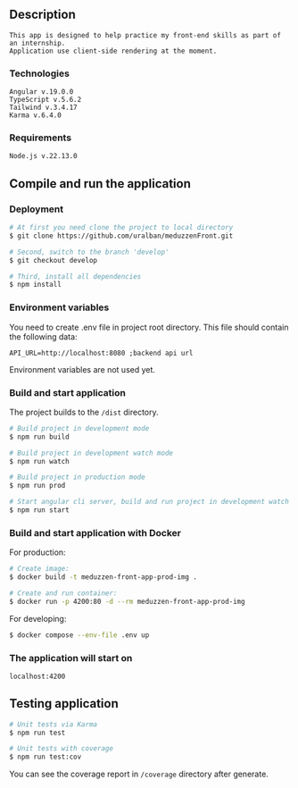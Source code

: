 ## Description
```
This app is designed to help practice my front-end skills as part of an internship. 
Application use client-side rendering at the moment.
```

### Technologies
```
Angular v.19.0.0
TypeScript v.5.6.2
Tailwind v.3.4.17
Karma v.6.4.0
```

### Requirements
```
Node.js v.22.13.0
```

## Compile and run the application

### Deployment
```bash
# At first you need clone the project to local directory
$ git clone https://github.com/uralban/meduzzenFront.git

# Second, switch to the branch 'develop'
$ git checkout develop

# Third, install all dependencies
$ npm install
```

### Environment variables

You need to create .env file in project root directory. This file should contain the following data:
```
API_URL=http://localhost:8080 ;backend api url
```
Environment variables are not used yet.

### Build and start application

The project builds to the `/dist` directory.

```bash
# Build project in development mode
$ npm run build

# Build project in development watch mode
$ npm run watch

# Build project in production mode
$ npm run prod

# Start angular cli server, build and run project in development watch mode
$ npm run start
```

### Build and start application with Docker

For production:

```bash
# Create image:
$ docker build -t meduzzen-front-app-prod-img .

# Create and run container:
$ docker run -p 4200:80 -d --rm meduzzen-front-app-prod-img
```

For developing:

```bash
$ docker compose --env-file .env up
```

### The application will start on
```
localhost:4200
```

## Testing application

```bash
# Unit tests via Karma
$ npm run test

# Unit tests with coverage
$ npm run test:cov
```

You can see the coverage report in `/coverage` directory after generate.
